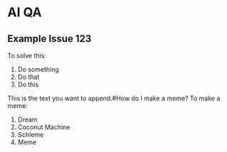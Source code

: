# AI QA

## Example Issue 123

To solve this:

1. Do something
2. Do that
3. Do this


This is the text you want to append.#How do I make a meme?
To make a meme:
1. Dream
2. Coconut Machine
3. Schleme
5. Meme